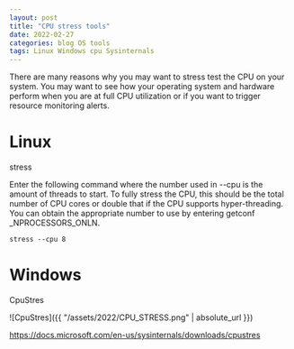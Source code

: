 ```yaml
---
layout: post
title: "CPU stress tools"
date: 2022-02-27
categories: blog OS tools
tags: Linux Windows cpu Sysinternals
---
```

There are many reasons why you may want to stress test the CPU on your system. You may want to see how your operating system and hardware perform when you are at full CPU utilization or if you want to trigger resource monitoring alerts.

# Linux

stress

Enter the following command where the number used in --cpu is the amount of threads to start. To fully stress the CPU, this should be the total number of CPU cores or double that if the CPU supports hyper-threading. You can obtain the appropriate number to use by entering getconf _NPROCESSORS_ONLN. 

```
stress --cpu 8
```

# Windows

CpuStres

![CpuStres]({{ "/assets/2022/CPU_STRESS.png" | absolute_url }})

https://docs.microsoft.com/en-us/sysinternals/downloads/cpustres